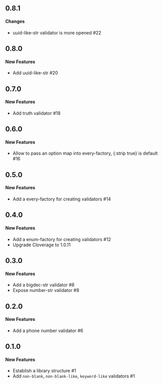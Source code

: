 ## 0.8.1

#### Changes

  - uuid-like-str validator is more opened #22


## 0.8.0

#### New Features

  - Add uuid-like-str #20


## 0.7.0

#### New Features

  - Add truth validator #18


## 0.6.0

#### New Features


  - Allow to pass an option map into every-factory, {:strip true} is default #16


## 0.5.0

#### New Features

  - Add a every-factory for creating validators #14


## 0.4.0

#### New Features

  - Add a enum-factory for creating validators #12
  - Upgrade Cloverage to 1.0.11


## 0.3.0

#### New Features

  - Add a bigdec-str validator #8
  - Expose number-str validator #8


## 0.2.0

#### New Features

  - Add a phone number validator #6


## 0.1.0

#### New Features

  - Establish a library structure #1
  - Add `non-blank`, `non-blank-like`, `keyword-like` validators #1
